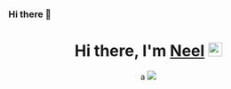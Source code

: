### Hi there 👋
<div align="center">
   <h1>Hi there, I'm <a href="https://github.com/neelschaudhai000">Neel</a> <img src="https://media4.giphy.com/media/zoKdmndB8QBR2c0gjy/giphy.gif?cid=ecf05e47t3r4i47225v0bcbqyuhh08wc83dmbotqtj023ei5&rid=giphy.gif&ct=g" width="25px"> </h1>

a
   <img src="https://pronoun.cyou/x/y?subject=He&object=Him&height=20"> 
<!--
**neelschaudhari000/neelschaudhari000** is a ✨ _special_ ✨ repository because its `README.md` (this file) appears on your GitHub profile.

Here are some ideas to get you started:

- 🔭 I’m currently working on ...
- 🌱 I’m currently learning ...
- 👯 I’m looking to collaborate on ...
- 🤔 I’m looking for help with ...
- 💬 Ask me about ...
- 📫 How to reach me: ...
- 😄 Pronouns: ...
- ⚡ Fun fact: ...
-->
